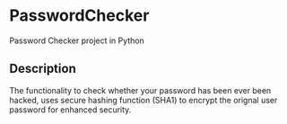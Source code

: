 # PasswordChecker
Password Checker project in Python

## Description
The functionality to check whether your password has been ever been hacked, uses secure hashing function (SHA1) to encrypt the orignal user password for enhanced security.
